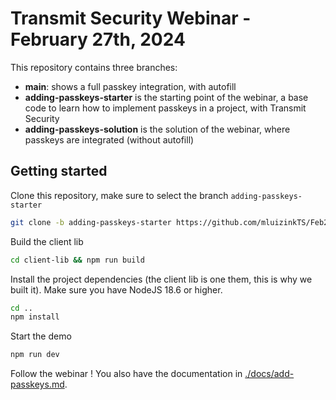 # Transmit Security Webinar - February 27th, 2024

This repository contains three branches:
- **main**: shows a full passkey integration, with autofill
- **adding-passkeys-starter** is the starting point of the webinar, a base code to learn how to implement passkeys in a project, with Transmit Security
- **adding-passkeys-solution** is the solution of the webinar, where passkeys are integrated (without autofill)

## Getting started

Clone this repository, make sure to select the branch `adding-passkeys-starter`

```bash
git clone -b adding-passkeys-starter https://github.com/mluizinkTS/Feb24Workshop.git
```

Build the client lib

```bash
cd client-lib && npm run build
```

Install the project dependencies (the client lib is one them, this is why we built it).
Make sure you have NodeJS 18.6 or higher.

```bash
cd ..
npm install
```

Start the demo

```bash
npm run dev
```

Follow the webinar !
You also have the documentation in [./docs/add-passkeys.md](./docs/add-passkeys.md).